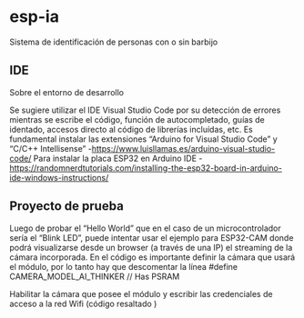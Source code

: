 # esp-ia
Sistema de identificación de personas con o sin barbijo

## IDE
Sobre el entorno de desarrollo


Se sugiere utilizar el IDE Visual Studio Code por su detección de errores mientras se escribe el código, función de autocompletado, guías de identado, accesos directo al código de librerías incluídas, etc. 
Es fundamental instalar las extensiones “Arduino for Visual Studio Code” y “C/C++ Intellisense”
-https://www.luisllamas.es/arduino-visual-studio-code/
Para instalar la placa ESP32 en Arduino IDE
-https://randomnerdtutorials.com/installing-the-esp32-board-in-arduino-ide-windows-instructions/

## Proyecto de prueba


Luego de probar el “Hello World” que en el caso de un microcontrolador sería el “Blink LED”, puede intentar usar el ejemplo para ESP32-CAM donde podrá visualizarse desde un browser (a través de una IP) el streaming de la cámara incorporada.
En el código es importante definir la cámara que usará el módulo, por lo tanto hay que descomentar la línea 
#define CAMERA_MODEL_AI_THINKER // Has PSRAM

Habilitar la cámara que posee el módulo y escribir las credenciales de acceso a la red Wifi (código resaltado )

